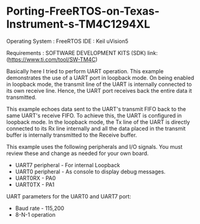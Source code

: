 # Porting-FreeRTOS-on-Texas-Instrument-s-TM4C1294XL #

Operating System : FreeRTOS
IDE              : Keil uVision5

Requirements     : SOFTWARE DEVELOPMENT KITS (SDK) link: (https://www.ti.com/tool/SW-TM4C)  

Basically here I tried to perform UART operation. This example demonstrates 
the use of a UART port in loopback mode.  On being enabled in loopback mode, the transmit 
line of the UART is internally connected to its own receive line.  Hence, the UART 
port receives back the entire data it transmitted.

This example echoes data sent to the UART's transmit FIFO back to the same
UART's receive FIFO.  To achieve this, the UART is configured in loopback
mode.  In the loopback mode, the Tx line of the UART is directly connected
to its Rx line internally and all the data placed in the transmit buffer is
internally transmitted to the Receive buffer.

This example uses the following peripherals and I/O signals.  You must
review these and change as needed for your own board.
- UART7 peripheral - For internal Loopback
- UART0 peripheral - As console to display debug messages.
- UART0RX - PA0
- UART0TX - PA1

UART parameters for the UART0 and UART7 port:
- Baud rate - 115,200
- 8-N-1 operation
